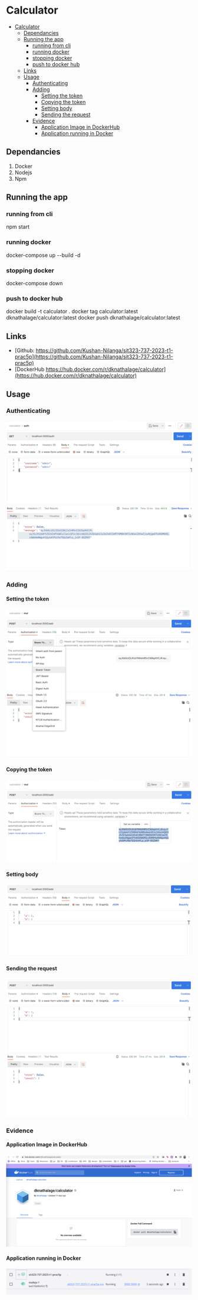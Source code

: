 # Calculator

- [Calculator](#calculator)
  - [Dependancies](#dependancies)
  - [Running the app](#running-the-app)
    - [running from cli](#running-from-cli)
    - [running docker](#running-docker)
    - [stopping docker](#stopping-docker)
    - [push to docker hub](#push-to-docker-hub)
  - [Links](#links)
  - [Usage](#usage)
    - [Authenticating](#authenticating)
    - [Adding](#adding)
      - [Setting the token](#setting-the-token)
      - [Copying the token](#copying-the-token)
      - [Setting body](#setting-body)
      - [Sending the request](#sending-the-request)
    - [Evidence](#evidence)
      - [Application Image in DockerHub](#application-image-in-dockerhub)
      - [Application running in Docker](#application-running-in-docker)

## Dependancies
1. Docker
2. Nodejs
3. Npm

## Running the app
### running from cli
npm start 

### running docker
docker-compose up --build -d

### stopping docker
docker-compose down

### push to docker hub
docker build -t calculator .
docker tag calculator:latest dknathalage/calculator:latest
docker push dknathalage/calculator:latest

## Links 
- [Github: https://github.com/Kushan-Nilanga/sit323-737-2023-t1-prac5p](https://github.com/Kushan-Nilanga/sit323-737-2023-t1-prac5p)
- [DockerHub https://hub.docker.com/r/dknathalage/calculator](https://hub.docker.com/r/dknathalage/calculator)

## Usage

### Authenticating

![picture 1](./images/d0f0cb5f8299c46eb1d184c824c4008610f40ac6b992546c979fb8de7466e958.png)  

### Adding

#### Setting the token
![picture 2](./images/2ecb5cd949896f7f1a3951c6bef71b24e11d115bc1d45ea7eb44515739938d49.png)  

#### Copying the token
![picture 3](./images/38f64827014496c8562562f0eea300ab15cbcc47a902b3d1dda54455a799a561.png)  

#### Setting body
![picture 4](./images/c6ddb632a870c88ffe5f703fa7a9f46e09144e70f57adf21c831034fc90cf1b2.png)  

#### Sending the request
![picture 5](./images/8728c920c44a63fcd2654276f99c34262219b1ef31c4e2e8062d6f803c35f371.png)  

### Evidence

#### Application Image in DockerHub
![picture 1](images/a9cd76b4f8d8f04e90af76e5e40e59e75d02833ff393f7919f05405c6e9ebedd.png)  

#### Application running in Docker
![picture 2](images/385bdc6d2e382aa55e72455631d148932c7baace302ebeabb8b0998b455e0e3f.png)  





